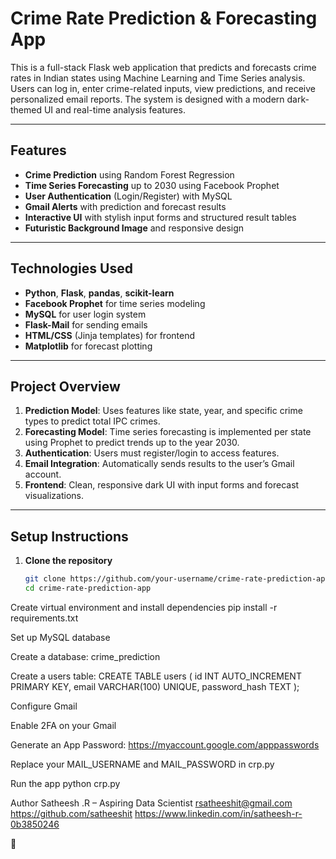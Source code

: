 #  Crime Rate Prediction & Forecasting App

This is a full-stack Flask web application that predicts and forecasts crime rates in Indian states using Machine Learning and Time Series analysis. Users can log in, enter crime-related inputs, view predictions, and receive personalized email reports. The system is designed with a modern dark-themed UI and real-time analysis features.

---

##  Features

-  **Crime Prediction** using Random Forest Regression
-  **Time Series Forecasting** up to 2030 using Facebook Prophet
-  **User Authentication** (Login/Register) with MySQL
-  **Gmail Alerts** with prediction and forecast results
- **Interactive UI** with stylish input forms and structured result tables
-  **Futuristic Background Image** and responsive design

---

##  Technologies Used

- **Python**, **Flask**, **pandas**, **scikit-learn**
- **Facebook Prophet** for time series modeling
- **MySQL** for user login system
- **Flask-Mail** for sending emails
- **HTML/CSS** (Jinja templates) for frontend
- **Matplotlib** for forecast plotting

---

##  Project Overview

1. **Prediction Model**: Uses features like state, year, and specific crime types to predict total IPC crimes.
2. **Forecasting Model**: Time series forecasting is implemented per state using Prophet to predict trends up to the year 2030.
3. **Authentication**: Users must register/login to access features.
4. **Email Integration**: Automatically sends results to the user’s Gmail account.
5. **Frontend**: Clean, responsive dark UI with input forms and forecast visualizations.

---
##  Setup Instructions

1. **Clone the repository**  
   ```bash
   git clone https://github.com/your-username/crime-rate-prediction-app.git
   cd crime-rate-prediction-app
Create virtual environment and install dependencies
pip install -r requirements.txt

Set up MySQL database

Create a database: crime_prediction

Create a users table:
CREATE TABLE users (
    id INT AUTO_INCREMENT PRIMARY KEY,
    email VARCHAR(100) UNIQUE,
    password_hash TEXT
);

Configure Gmail

Enable 2FA on your Gmail

Generate an App Password: https://myaccount.google.com/apppasswords

Replace your MAIL_USERNAME and MAIL_PASSWORD in crp.py

Run the app
python crp.py

Author
Satheesh .R – Aspiring Data Scientist
 rsatheeshit@gmail.com
https://github.com/satheeshit
https://www.linkedin.com/in/satheesh-r-0b3850246

🔗 




